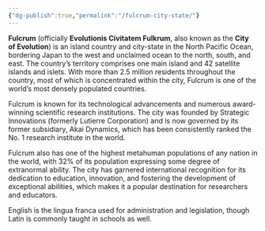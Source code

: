 ```yaml
---
{"dg-publish":true,"permalink":"/fulcrum-city-state/"}
---
```


**Fulcrum** (officially **Evolutionis Civitatem Fulkrum**, also known as the **City of Evolution**) is an island country and city-state in the North Pacific Ocean, bordering Japan to the west and unclaimed ocean to the north, south, and east. The country’s territory comprises one main island and 42 satellite islands and islets. With more than 2.5 million residents throughout the country, most of which is concentrated within the city, Fulcrum is one of the world’s most densely populated countries.

Fulcrum is known for its technological advancements and numerous award-winning scientific research institutions. The city was founded by Strategic Innovations (formerly Lutierre Corporation) and is now governed by its former subsidiary, Akai Dynamics, which has been consistently ranked the No. 1 research institute in the world.

Fulcrum also has one of the highest metahuman populations of any nation in the world, with 32% of its population expressing some degree of extranormal ability. The city has garnered international recognition for its dedication to education, innovation, and fostering the development of exceptional abilities, which makes it a popular destination for researchers and educators.

English is the lingua franca used for administration and legislation, though Latin is commonly taught in schools as well.


